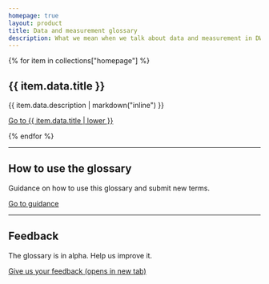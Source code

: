 ```yaml
---
homepage: true
layout: product
title: Data and measurement glossary
description: What we mean when we talk about data and measurement in DWP Digital Health and Disability.
---
```


<div class="govuk-grid-row">
{% for item in collections["homepage"] %}
  <section class="govuk-grid-column-one-third-from-desktop govuk-!-margin-bottom-8">
    <h2 class="govuk-heading-m govuk-!-font-size-27">{{ item.data.title }}</h2>
    <p class="govuk-body">{{ item.data.description | markdown("inline") }}</p>
    <p class="govuk-body"><a class="govuk-link govuk-!-font-weight-bold" href="{{ item.url | url }}">Go to {{ item.data.title | lower }}</a></p>
  </section>
{% endfor %}
  <section class="govuk-grid-column-full">
    <hr class="govuk-section-break govuk-section-break--visible govuk-section-break--xl govuk-!-margin-top-0">
    <h2 class="govuk-heading-m govuk-!-font-size-27">How to use the glossary</h2>
    <p class="govuk-body">Guidance on how to use this glossary and submit new terms.</p>
    <p class="govuk-body"><a class="govuk-link govuk-!-font-weight-bold" href="/how-to-use-measurement-glossary">Go to guidance</a></p>
  </section>
   <section class="govuk-grid-column-full">
    <hr class="govuk-section-break govuk-section-break--visible govuk-section-break--xl govuk-!-margin-top-0">
    <h2 class="govuk-heading-m govuk-!-font-size-27">Feedback</h2>
    <p class="govuk-body">The glossary is in alpha. Help us improve it.</p>
    <p class="govuk-body"><a class="govuk-link govuk-!-font-weight-bold" href="https://forms.office.com/Pages/ResponsePage.aspx?id=DpxP-knna0i8NIr6EGM3VnGGqao7aCRJpUj9ujjADTdUM1JPNkEwRUdJUVpLQjhCMVZVQklDRDVHRC4u" target="_blank">Give us your feedback (opens in new tab)</a></p>
  </section>
</div>